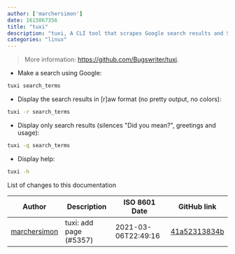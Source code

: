 ```yaml
---
author: ['marchersimon']
date: 1615067356
title: "tuxi"
description: "tuxi, A CLI tool that scrapes Google search results and SERPs that provides instant and concise answers."
categories: "linux"
---
```

> More information: <https://github.com/Bugswriter/tuxi>.

- Make a search using Google:

```bash
tuxi search_terms
```

- Display the search results in [r]aw format (no pretty output, no colors):

```bash
tuxi -r search_terms
```

- Display only search results (silences "Did you mean?", greetings and usage):

```bash
tuxi -q search_terms
```

- Display help:

```bash
tuxi -h
```
List of changes to this documentation


Author | Description | ISO 8601 Date | GitHub link
------|-----|-----|-----
[marchersimon](mailto:50295997+marchersimon@users.noreply.github.com) | tuxi: add page (#5357) | 2021-03-06T22:49:16 | [41a52313834b](https://github.com/tldr-pages/tldr/commit/41a52313834b72cec3aad7ac7ca7c1317eda3bfb)

